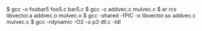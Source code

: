 $ gcc -o foobar5 foo5.c bar5.c
$ gcc -c addvec.c mulvec.c
$ ar rcs libvector.a addvec.o mulvec.o
$ gcc -shared -fPIC -o libvector.so addvec.c mulvec.c
$ gcc -rdynamic -O2 -o p3 dll.c -ldl
